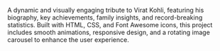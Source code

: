 A dynamic and visually engaging tribute to Virat Kohli, featuring his biography, key achievements, family insights, and record-breaking statistics. Built with HTML, CSS, and Font Awesome icons, this project includes smooth animations, responsive design, and a rotating image carousel to enhance the user experience.
